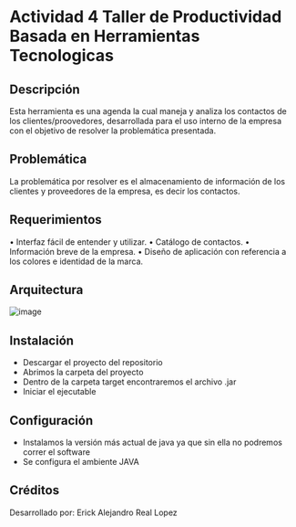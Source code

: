# Actividad 4 Taller de Productividad Basada en Herramientas Tecnologicas
 
## Descripción
Esta herramienta es una agenda la cual maneja y analiza los contactos de los clientes/proovedores, desarrollada para el uso interno de la empresa con el objetivo de resolver la problemática presentada.

## Problemática
La problemática por resolver es el almacenamiento de información de los clientes y proveedores de la empresa, es decir los contactos. 

## Requerimientos 

•	Interfaz fácil de entender y utilizar.
•	Catálogo de contactos.
•	Información breve de la empresa.
•	Diseño de aplicación con referencia a los colores e identidad de la marca.

## Arquitectura
![image](https://github.com/AlessitoRL/TPBHT-ACT-4/assets/145762116/50b8ca7d-acbb-4dab-8dba-7670ffc2db52)

## Instalación
  - Descargar el proyecto del repositorio
  - Abrimos la carpeta del proyecto
  - Dentro de la carpeta target encontraremos el archivo .jar
  - Iniciar el ejecutable

## Configuración
- Instalamos la versión más actual de java ya que sin ella no podremos correr el software
- Se configura el ambiente JAVA

## Créditos
Desarrollado por:
Erick Alejandro Real Lopez
